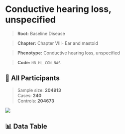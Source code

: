 # Conductive hearing loss, unspecified

> **Root:** Baseline Disease  

> **Chapter:** Chapter VIII- Ear and mastoid  

> **Phenotype:** Conductive hearing loss, unspecified  

> **Code:** `H8_HL_CON_NAS`

## 🧪 All Participants  
> Sample size: **204913**  
> Cases: **240**  
> Controls: **204673**
<img src="/Sensitive/Figures/ALL/Incidence/H8_HL_CON_NAS.png"/>

## 📊 Data Table
<CsvTableMRF src="/Sensitive/Data/ALL/Incidence/COX_H8_HL_CON_NAS.csv"/>

